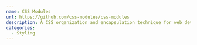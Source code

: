 ```yaml
---
name: CSS Modules
url: https://github.com/css-modules/css-modules
description: A CSS organization and encapsulation technique for web development.
categories:
  - Styling
---
```

